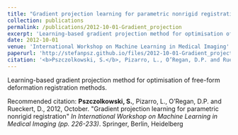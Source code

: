 ```yaml
---
title: "Gradient projection learning for parametric nonrigid registration"
collection: publications
permalink: /publications/2012-10-01-Gradient_projection
excerpt: 'Learning-based gradient projection method for optimisation of free-form deformation registration methods'
date: 2012-10-01
venue: 'International Workshop on Machine Learning in Medical Imaging'
paperurl: 'http://stefanpsz.github.io/files/2012-10-01-Gradient_projection.pdf'
citation: '<b>Pszczolkowski, S.</b>, Pizarro, L., O’Regan, D.P. and Rueckert, D., 2012, October. "Gradient projection learning for parametric nonrigid registration" <i>In International Workshop on Machine Learning in Medical Imaging (pp. 226-233)</i>. Springer, Berlin, Heidelberg'
---
```

Learning-based gradient projection method for optimisation of free-form deformation registration methods.

Recommended citation: <b>Pszczolkowski, S.</b>, Pizarro, L., O’Regan, D.P. and Rueckert, D., 2012, October. "Gradient projection learning for parametric nonrigid registration" <i>In International Workshop on Machine Learning in Medical Imaging (pp. 226-233)</i>. Springer, Berlin, Heidelberg